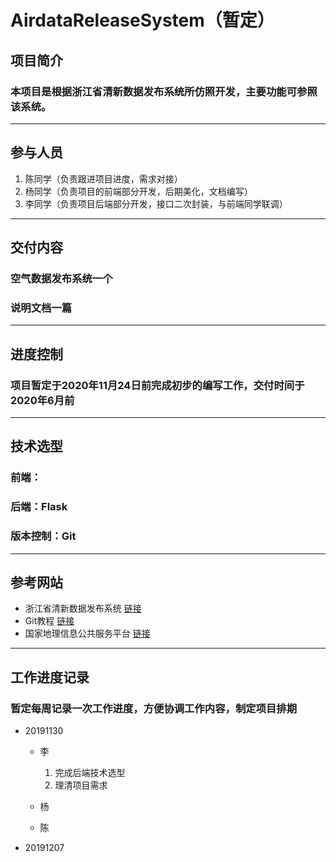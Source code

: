 # AirdataReleaseSystem（暂定）
## 项目简介
### 本项目是根据浙江省清新数据发布系统所仿照开发，主要功能可参照该系统。
---
## 参与人员
1. 陈同学（负责跟进项目进度，需求对接）
2. 杨同学（负责项目的前端部分开发，后期美化，文档编写）
3. 李同学（负责项目后端部分开发，接口二次封装，与前端同学联调）
---
## 交付内容
### 空气数据发布系统一个
### 说明文档一篇
---
## 进度控制
### 项目暂定于2020年11月24日前完成初步的编写工作，交付时间于2020年6月前
---
## 技术选型
### 前端：
### 后端：Flask
### 版本控制：Git
---
## 参考网站
- 浙江省清新数据发布系统 [链接](http://223.4.64.202/zjqxkqfb/)
- Git教程 [链接](https://www.runoob.com/git/git-tutorial.html)
- 国家地理信息公共服务平台 [链接](https://www.tianditu.gov.cn)
---

## 工作进度记录

### 暂定每周记录一次工作进度，方便协调工作内容，制定项目排期
- 20191130
    - 李
        1. 完成后端技术选型
        2. 理清项目需求
    - 杨
        
    - 陈

- 20191207



